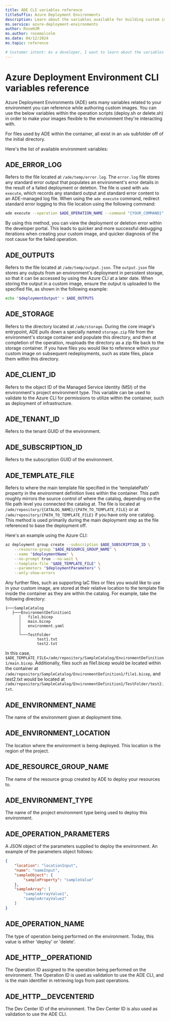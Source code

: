 ```yaml
---
title: ADE CLI variables reference
titleSuffix: Azure Deployment Environments
description: Learn about the variables available for building custom images using the Azure Deployment Environment (ADE) CLI.
ms.service: azure-deployment-environments
author: RoseHJM
ms.author: rosemalcolm
ms.date: 04/12/2024
ms.topic: reference

# Customer intent: As a developer, I want to learn about the variables available for use with the ADE CLI.
---
```


# Azure Deployment Environment CLI variables reference

Azure Deployment Environments (ADE) sets many variables related to your environment you can reference while authoring custom images. You can use the below variables within the operation scripts (deploy.sh or delete.sh) in order to make your images flexible to the environment they're interacting with.

For files used by ADE within the container, all exist in an ```ade``` subfolder off of the initial directory.

Here's the list of available environment variables:

## ADE_ERROR_LOG
Refers to the file located at `/ade/temp/error.log`. The `error.log` file stores any standard error output that populates an environment's error details in the result of a failed deployment or deletion. The file is used with `ade execute`, which records any standard output and standard error content to an ADE-managed log file. When using the `ade execute` command, redirect standard error logging to this file location using the following command:

```bash
ade execute --operation $ADE_OPERATION_NAME --command "{YOUR_COMMAND}" 2> >(tee -a $ADE_ERROR_LOG)
```

By using this method, you can view the deployment or deletion error within the developer portal. This leads to quicker and more successful debugging iterations when creating your custom image, and quicker diagnosis of the root cause for the failed operation.

## ADE_OUTPUTS
Refers to the file located at `/ade/temp/output.json`. The `output.json` file stores any outputs from an environment's deployment in persistent storage, so that it can be accessed by using the Azure CLI at a later date. When storing the output in a custom image, ensure the output is uploaded to the specified file, as shown in the following example:
```bash
echo "$deploymentOutput" > $ADE_OUTPUTS
```

## ADE_STORAGE
Refers to the directory located at `/ade/storage`. During the core image's entrypoint, ADE pulls down a specially named `storage.zip` file from the environment's storage container and populate this directory, and then at completion of the operation, reuploads the directory as a zip file back to the storage container. If you have files you would like to reference within your custom image on subsequent redeployments, such as state files, place them within this directory.

## ADE_CLIENT_ID
Refers to the object ID of the Managed Service Identity (MSI) of the environment's project environment type. This variable can be used to validate to the Azure CLI for permissions to utilize within the container, such as deployment of infrastructure.

## ADE_TENANT_ID
Refers to the tenant GUID of the environment. 

## ADE_SUBSCRIPTION_ID
Refers to the subscription GUID of the environment.

## ADE_TEMPLATE_FILE
Refers to where the main template file specified in the 'templatePath' property in the environment definition lives within the container. This path roughly mirrors the source control of where the catalog, depending on the file path level you connected the catalog at. The file is located at `/ade/repository/{CATALOG_NAME}/{PATH_TO_TEMPLATE_FILE}` or at `/ade/repository/{PATH_TO_TEMPLATE_FILE}` if you have only one catalog. This method is used primarily during the main deployment step as the file referenced to base the deployment off. 

Here's an example using the Azure CLI:
```bash
az deployment group create --subscription $ADE_SUBSCRIPTION_ID \
    --resource-group "$ADE_RESOURCE_GROUP_NAME" \
    --name "$deploymentName" \
    --no-prompt true --no-wait \
    --template-file "$ADE_TEMPLATE_FILE" \
    --parameters "$deploymentParameters" \
    --only-show-errors
```

Any further files, such as supporting IaC files or files you would like to use in your custom image, are stored at their relative location to the template file inside the container as they are within the catalog. For example, take the following directory:
```
├───SampleCatalog
   ├───EnvironmentDefinition1
      │   file1.bicep
      │   main.bicep
      │   environment.yaml
      │
      └───TestFolder
              test1.txt
              test2.txt
```

In this case, `$ADE_TEMPLATE_FILE=/ade/repository/SampleCatalog/EnvironmentDefinition1/main.bicep`. Additionally, files such as file1.bicep would be located within the container at `/ade/repository/SampleCatalog/EnvironmentDefinition1/file1.bicep`, and test2.txt would be located at `/ade/repository/SampleCatalog/EnvironmentDefinition1/TestFolder/test2.txt`. 

## ADE_ENVIRONMENT_NAME
The name of the environment given at deployment time.

## ADE_ENVIRONMENT_LOCATION
The location where the environment is being deployed. This location is the region of the project.

## ADE_RESOURCE_GROUP_NAME
The name of the resource group created by ADE to deploy your resources to.

## ADE_ENVIRONMENT_TYPE
The name of the project environment type being used to deploy this environment.

## ADE_OPERATION_PARAMETERS
A JSON object of the parameters supplied to deploy the environment. An example of the parameters object follows:
```json
{
    "location": "locationInput",
    "name": "nameInput",
    "sampleObject": {
        "sampleProperty": "sampleValue"
    },
    "sampleArray": [
        "sampleArrayValue1",
        "sampleArrayValue2"
    ]
}
```

## ADE_OPERATION_NAME
The type of operation being performed on the environment. Today, this value is either 'deploy' or 'delete'.

## ADE_HTTP__OPERATIONID
The Operation ID assigned to the operation being performed on the environment. The Operation ID is used as validation to use the ADE CLI, and is the main identifier in retrieving logs from past operations.

## ADE_HTTP__DEVCENTERID
The Dev Center ID of the environment. The Dev Center ID is also used as validation to use the ADE CLI. 
